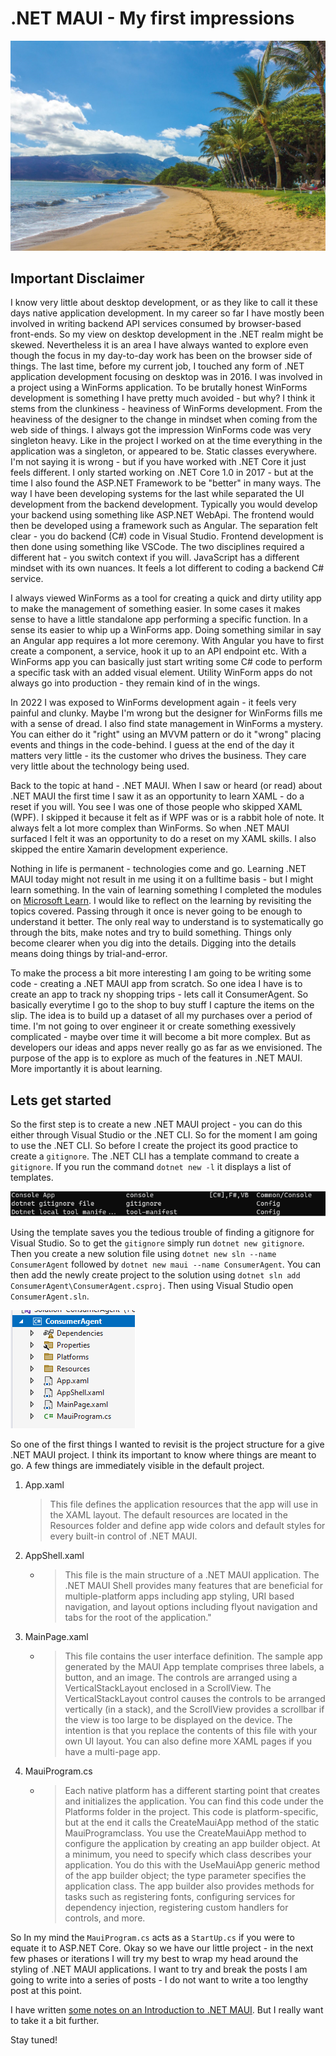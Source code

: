 # .NET MAUI - My first impressions

![.NET MAUI First Impressions](img/dotnet-maui-first-impressions.jpg)

## Important Disclaimer

I know very little about desktop development, or as they like to call it these days native application development. In my career so far I have mostly been involved in writing backend API services consumed by browser-based front-ends. So my view on desktop development in the .NET realm might be skewed. Nevertheless it is an area I have always wanted to explore even though the focus in my day-to-day work has been on the browser side of things. The last time, before my current job, I touched any form of .NET application development focusing on desktop was in 2016. I was involved in a project using a WinForms application. To be brutally honest WinForms development is something I have pretty much avoided - but why? I think it stems from the clunkiness - heaviness of WinForms development. From the heaviness of the designer to the change in mindset when coming from the web side of things. I always got the impression WinForms code was very singleton heavy. Like in the project I worked on at the time everything in the application was a singleton, or appeared to be. Static classes everywhere. I'm not saying it is wrong - but if you have worked with .NET Core it just feels different. I only started working on .NET Core 1.0 in 2017 - but at the time I also found the ASP.NET Framework to be "better" in many ways. The way I have been developing systems for the last while separated the UI development from the backend development. Typically you would develop your backend using something like ASP.NET WebApi. The frontend would then be developed using a framework such as Angular. The separation felt clear - you do backend (C#) code in Visual Studio. Frontend development is then done using something like VSCode. The two disciplines required a different hat - you switch context if you will. JavaScript has a different mindset with its own nuances. It feels a lot different to coding a backend C# service. 

I always viewed WinForms as a tool for creating a quick and dirty utility app to make the management of something easier. In some cases it makes sense to have a little standalone app performing a specific function. In a sense its easier to whip up a WinForms app. Doing something similar in say an Angular app requires a lot more ceremony. With Angular you have to first create a component, a service, hook it up to an API endpoint etc. With a WinForms app you can basically just start writing some C# code to perform a specific task with an added visual element. Utility WinForm apps do not always go into production - they remain kind of in the wings. 

In 2022 I was exposed to WinForms development again - it feels very painful and clunky. Maybe I'm wrong but the designer for WinForms fills me with a sense of dread. I also find state management in WinForms a mystery. You can either do it "right" using an MVVM pattern or do it "wrong" placing events and things in the code-behind. I guess at the end of the day it matters very little - its the customer who drives the business. They care very little about the technology being used. 

Back to the topic at hand - .NET MAUI. When I saw or heard (or read) about .NET MAUI the first time I saw it as an opportunity to learn XAML - do a reset if you will. You see I was one of those people who skipped XAML (WPF). I skipped it because it felt as if WPF was or is a rabbit hole of note. It always felt a lot more complex than WinForms. So when .NET MAUI surfaced I felt it was an opportunity to do a reset on my XAML skills. I also skipped the entire Xamarin development experience. 

Nothing in life is permanent - technologies come and go. Learning .NET MAUI today might not result in me using it on a fulltime basis - but I might learn something. In the vain of learning something I completed the modules on [Microsoft Learn](https://docs.microsoft.com/en-us/learn/paths/build-apps-with-dotnet-maui/). I would like to reflect on the learning by revisiting the topics covered. Passing through it once is never going to be enough to understand it better. The only real way to understand is to systematically go through the bits, make notes and try to build something. Things only become clearer when you dig into the details. Digging into the details means doing things by trial-and-error.

To make the process a bit more interesting I am going to be writing some code - creating a .NET MAUI app from scratch. So one idea I have is to create an app to track ny shopping trips - lets call it ConsumerAgent. So basically everytime I go to the shop to buy stuff I capture the items on the slip. The idea is to build up a dataset of all my purchases over a period of time. I'm not going to over engineer it or create something exessively complicated - maybe over time it will become a bit more complex. But as developers our ideas and apps never really go as far as we envisioned. The purpose of the app is to explore as much of the features in .NET MAUI. More importantly it is about learning.

## Lets get started

So the first step is to create a new .NET MAUI project - you can do this either through Visual Studio or the .NET CLI. So for the moment I am going to use the .NET CLI. So before I create the project its good practice to create a `gitignore`. The .NET CLI has a template command to create a `gitignore`. If you run the command `dotnet new -l` it displays a list of templates.

![.NET Core CLI gitignore template](img/dotnet-cli-gitignore-template.png)

Using the template saves you the tedious trouble of finding a gitignore for Visual Studio. So to get the `gitignore` simply run `dotnet new gitignore`. Then you create a new solution file using `dotnet new sln --name ConsumerAgent` followed by `dotnet new maui --name ConsumerAgent`. You can then add the newly create project to the solution using `dotnet sln add ConsumerAgent\ConsumerAgent.csproj`. Then using Visual Studio open `ConsumerAgent.sln`.

![Consumer Agent Solution](img/consumer-agent-solution.png)

So one of the first things I wanted to revisit is the project structure for a give .NET MAUI project. I think its important to know where things are meant to go. A few things are immediately visible in the default project.

1. App.xaml
    > This file defines the application resources that the app will use in the XAML layout. The default resources are located in the Resources folder and define app wide colors and default styles for every built-in control of .NET MAUI.
2. AppShell.xaml 
    - > This file is the main structure of a .NET MAUI application. The .NET MAUI Shell provides many features that are beneficial for multiple-platform apps including app styling, URI based navigation, and layout options including flyout navigation and tabs for the root of the application."
3. MainPage.xaml
    - > This file contains the user interface definition. The sample app generated by the MAUI App template comprises three labels, a button, and an image. The controls are arranged using a VerticalStackLayout enclosed in a ScrollView. The VerticalStackLayout control causes the controls to be arranged vertically (in a stack), and the ScrollView provides a scrollbar if the view is too large to be displayed on the device. The intention is that you replace the contents of this file with your own UI layout. You can also define more XAML pages if you have a multi-page app.
4. MauiProgram.cs
    - > Each native platform has a different starting point that creates and initializes the application. You can find this code under the Platforms folder in the project. This code is platform-specific, but at the end it calls the CreateMauiApp method of the static MauiProgramclass. You use the CreateMauiApp method to configure the application by creating an app builder object. At a minimum, you need to specify which class describes your application. You do this with the UseMauiApp generic method of the app builder object; the type parameter specifies the application class. The app builder also provides methods for tasks such as registering fonts, configuring services for dependency injection, registering custom handlers for controls, and more.

So In my mind the `MauiProgram.cs` acts as a `StartUp.cs` if you were to equate it to ASP.NET Core. Okay so we have our little project - in the next few phases or iterations I will try my best to wrap my head around the styling of .NET MAUI applications. I want to try and break the posts I am going to write into a series of posts - I do not want to write a too lengthy post at this point. 

I have written [some notes on an Introduction to .NET MAUI](introducing-net-maui.md). But I really want to take it a bit further. 

Stay tuned!

